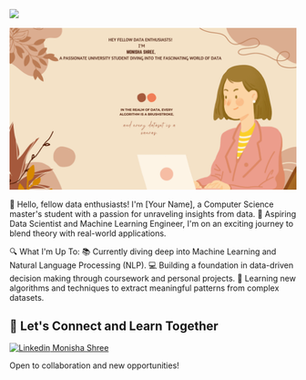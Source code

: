 ![](https://komarev.com/ghpvc/?username=BigDataEngineer09&abbreviated=true)


 ![working image](CanvaPicture_2.png)
 
👋 Hello, fellow data enthusiasts! I'm [Your Name], a Computer Science master's student with a passion for unraveling insights from data. 🌟 Aspiring Data Scientist and Machine Learning Engineer, I'm on an exciting journey to blend theory with real-world applications.

🔍 What I'm Up To:
📚 Currently diving deep into Machine Learning and Natural Language Processing (NLP).
💻 Building a foundation in data-driven decision making through coursework and personal projects.
🌱 Learning new algorithms and techniques to extract meaningful patterns from complex datasets.

## 💬 **Let's Connect and Learn Together**

[![Linkedin](https://i.stack.imgur.com/gVE0j.png) Monisha Shree](https://www.linkedin.com/in/monisha-shree-6b8663156/)
&nbsp;

Open to collaboration and new opportunities!